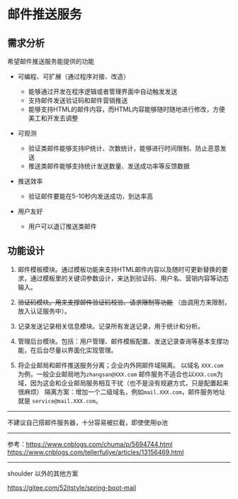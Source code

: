 # 邮件推送服务

## 需求分析

希望邮件推送服务能提供的功能

- 可编程、可扩展（通过程序对接、改造）
    - 能够通过开发在程序逻辑或者管理界面中自动触发发送
    - 支持邮件发送验证码和邮件营销推送
    - 能够支持HTML的邮件内容，而HTML内容能够随时随地进行修改，方便美工和开发去调整

- 可观测
    - 验证类邮件能够支持IP统计、次数统计，能够进行时间限制、防止恶意发送
    - 推送类邮件能够支持统计发送数量、发送成功率等反馈数据

- 推送效率
    - 验证邮件要能在5-10秒内发送成功，到达率高

- 用户友好
    - 用户可以退订推送类邮件

## 功能设计


1. 邮件模板模块。通过模板功能来支持HTML邮件内容以及随时可更新替换的要求，通过模板里的关键词参数设计，来达到验证码、用户名、营销内容等动态输入。

2. ~~验证码模块。用来支撑邮件验证码校验、请求限制等功能~~ （由调用方来限制，放入认证服务中）。

3. 记录发送记录相关信息模块。记录所有发送记录，用于统计和分析。

4. 管理后台模块。包括：用户管理、邮件模板配置、发送记录查询等基本支撑功能，在后台尽量以界面化实现管理。

5. 将企业邮局和邮件推送服务分离；企业内外网邮件域隔离。
以域名 `XXX.com` 为例，一般企业邮局地为`zhangsan@XXX.com`
邮件服务不适合也以`XXX.com`为域，因为这会和企业邮局服务相互干扰（也不是没有规避方式，只是配置起来很麻烦）
隔离方案：增加一个二级域名，例如`mail.XXX.com`，邮件服务地址就是 `service@mail.XXX.com`。

-------------

不建议自己搭邮件服务器，十分容易被拦截，即使使用ip池



----------

参考：https://www.cnblogs.com/chuma/p/5694744.html
https://www.cnblogs.com/tellerfuliye/articles/13156469.html


----
shoulder 以外的其他方案

https://gitee.com/52itstyle/spring-boot-mail



